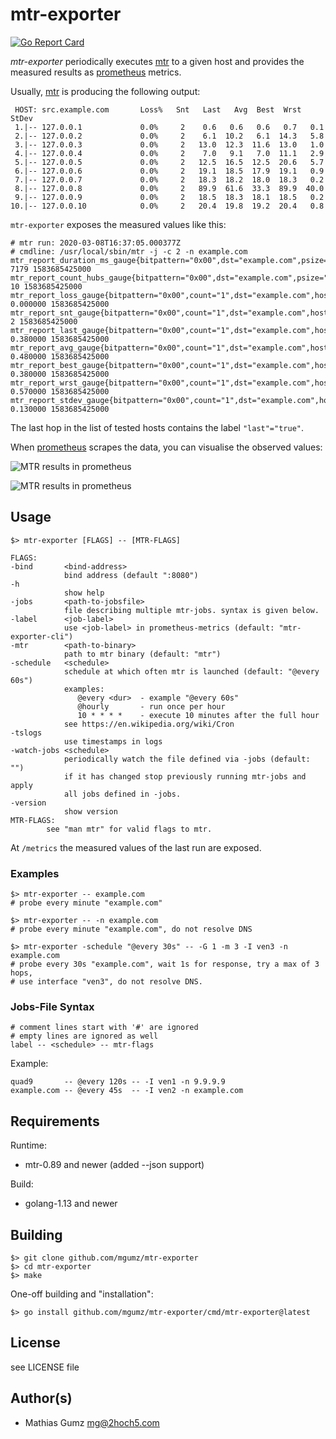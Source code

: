 # mtr-exporter

[![Go Report Card](https://goreportcard.com/badge/github.com/mgumz/mtr-exporter)](https://goreportcard.com/report/github.com/mgumz/mtr-exporter)

*mtr-exporter* periodically executes [mtr] to a given host and provides the
measured results as [prometheus] metrics.

Usually, [mtr] is producing the following output:

     HOST: src.example.com       Loss%   Snt   Last   Avg  Best  Wrst StDev
     1.|-- 127.0.0.1             0.0%     2    0.6   0.6   0.6   0.7   0.1
     2.|-- 127.0.0.2             0.0%     2    6.1  10.2   6.1  14.3   5.8
     3.|-- 127.0.0.3             0.0%     2   13.0  12.3  11.6  13.0   1.0
     4.|-- 127.0.0.4             0.0%     2    7.0   9.1   7.0  11.1   2.9
     5.|-- 127.0.0.5             0.0%     2   12.5  16.5  12.5  20.6   5.7
     6.|-- 127.0.0.6             0.0%     2   19.1  18.5  17.9  19.1   0.9
     7.|-- 127.0.0.7             0.0%     2   18.3  18.2  18.0  18.3   0.2
     8.|-- 127.0.0.8             0.0%     2   89.9  61.6  33.3  89.9  40.0
     9.|-- 127.0.0.9             0.0%     2   18.5  18.3  18.1  18.5   0.2
    10.|-- 127.0.0.10            0.0%     2   20.4  19.8  19.2  20.4   0.8

`mtr-exporter` exposes the measured values like this:

    # mtr run: 2020-03-08T16:37:05.000377Z
    # cmdline: /usr/local/sbin/mtr -j -c 2 -n example.com
    mtr_report_duration_ms_gauge{bitpattern="0x00",dst="example.com",psize="64",src="src.example.com",tests="2",tos="0x0"} 7179 1583685425000
    mtr_report_count_hubs_gauge{bitpattern="0x00",dst="example.com",psize="64",src="src.example.com",tests="2",tos="0x0"} 10 1583685425000
    mtr_report_loss_gauge{bitpattern="0x00",count="1",dst="example.com",host="127.0.0.1",psize="64",src="src.example.com",tests="2",tos="0x0"} 0.000000 1583685425000
    mtr_report_snt_gauge{bitpattern="0x00",count="1",dst="example.com",host="127.0.0.1",psize="64",src="src.example.com",tests="2",tos="0x0"} 2 1583685425000
    mtr_report_last_gauge{bitpattern="0x00",count="1",dst="example.com",host="127.0.0.1",psize="64",src="src.example.com",tests="2",tos="0x0"} 0.380000 1583685425000
    mtr_report_avg_gauge{bitpattern="0x00",count="1",dst="example.com",host="127.0.0.1",psize="64",src="src.example.com",tests="2",tos="0x0"} 0.480000 1583685425000
    mtr_report_best_gauge{bitpattern="0x00",count="1",dst="example.com",host="127.0.0.1",psize="64",src="src.example.com",tests="2",tos="0x0"} 0.380000 1583685425000
    mtr_report_wrst_gauge{bitpattern="0x00",count="1",dst="example.com",host="127.0.0.1",psize="64",src="src.example.com",tests="2",tos="0x0"} 0.570000 1583685425000
    mtr_report_stdev_gauge{bitpattern="0x00",count="1",dst="example.com",host="127.0.0.1",psize="64",src="src.example.com",tests="2",tos="0x0"} 0.130000 1583685425000

The last hop in the list of tested hosts contains the label `"last"="true"`.

When [prometheus] scrapes the data, you can visualise the observed values:

![MTR results in prometheus](./media/screenshot-2020-03-08+181019.9188279670.png "MTR 1")

![MTR results in prometheus](./media/screenshot-2020-03-08+181030.4810786850.png "MTR 1")

## Usage

    $> mtr-exporter [FLAGS] -- [MTR-FLAGS]

    FLAGS:
    -bind       <bind-address>
                bind address (default ":8080")
    -h          
                show help
    -jobs       <path-to-jobsfile>
                file describing multiple mtr-jobs. syntax is given below.
    -label      <job-label>
                use <job-label> in prometheus-metrics (default: "mtr-exporter-cli")
    -mtr        <path-to-binary>
                path to mtr binary (default: "mtr")
    -schedule   <schedule>
                schedule at which often mtr is launched (default: "@every 60s")
                examples:
                   @every <dur>  - example "@every 60s"
                   @hourly       - run once per hour
                   10 * * * *    - execute 10 minutes after the full hour
                see https://en.wikipedia.org/wiki/Cron
    -tslogs     
                use timestamps in logs
    -watch-jobs <schedule>
                periodically watch the file defined via -jobs (default: "")
                if it has changed stop previously running mtr-jobs and apply
                all jobs defined in -jobs.
    -version
                show version
    MTR-FLAGS:
            see "man mtr" for valid flags to mtr.

At `/metrics` the measured values of the last run are exposed.

### Examples

    $> mtr-exporter -- example.com
    # probe every minute "example.com"

    $> mtr-exporter -- -n example.com
    # probe every minute "example.com", do not resolve DNS

    $> mtr-exporter -schedule "@every 30s" -- -G 1 -m 3 -I ven3 -n example.com
    # probe every 30s "example.com", wait 1s for response, try a max of 3 hops,
    # use interface "ven3", do not resolve DNS.

### Jobs-File Syntax

    # comment lines start with '#' are ignored
    # empty lines are ignored as well
    label -- <schedule> -- mtr-flags

Example:

    quad9       -- @every 120s -- -I ven1 -n 9.9.9.9
    example.com -- @every 45s  -- -I ven2 -n example.com


## Requirements

Runtime:

* mtr-0.89 and newer (added --json support)

Build:

* golang-1.13 and newer

## Building

    $> git clone github.com/mgumz/mtr-exporter
    $> cd mtr-exporter
    $> make

One-off building and "installation":

    $> go install github.com/mgumz/mtr-exporter/cmd/mtr-exporter@latest

## License

see LICENSE file

## Author(s)

* Mathias Gumz <mg@2hoch5.com>

[mtr]: https://www.bitwizard.nl/mtr/index.html
[prometheus]: https://prometheus.io
